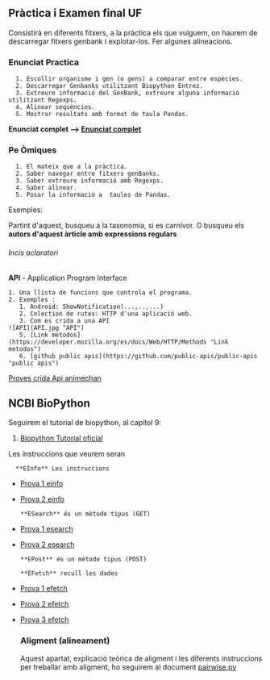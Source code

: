 ## Pràctica i Examen final UF

Consistirà en diferents fitxers, a la pràctica els que vulguem, on haurem de descarregar fitxers genbank i explotar-los. Fer algunes alineacions.


### Enunciat Practica

      1. Escollir organisme i gen (o gens) a comparar entre espècies.
      2. Descarregar Genbanks utilitzant Biopython Entrez.
      3. Extreure informació del GenBank, extreure alguna informació utilitzant Regexps.
      4. Alinear sequències.
      5. Mostrar resultats amb format de taula Pandas.
   
**Enunciat complet --> [Enunciat complet](./omics-pt "Enunciat complet")**

### Pe Òmiques

      1. El mateix que a la pràctica.
      2. Saber navegar entre fitxers genBanks.
      3. Saber extreure informació amb Regexps.
      4. Saber alinear.
      5. Posar la informació a  taules de Pandas.


Exemples:

Partint d'aquest, busqueu a la taxonomia, si es carnívor.
O busqueu els **autors d'aquest àrticle amb expressions regulars**


###### Incís aclaratori

**API** - Application Program Interface

    1. Una llista de funcions que controla el programa.
    2. Exemples : 
       1. Android: ShowNotification(...,..,...)
       2. Colection de rutes: HTTP d'una aplicació web.
       3. Com es crida a una API 
    ![API](API.jpg "API")
       5. [Link metodos](https://developer.mozilla.org/es/docs/Web/HTTP/Methods "Link metodos")
       6. [github public apis](https://github.com/public-apis/public-apis "public apis")
   
   [Proves crida Api animechan](./3-apis/1-requests/animechan.py "crida animechan")


   ## NCBI BioPython

   Seguirem el tutorial de biopython, al capítol 9:

   1. [Biopython Tutorial oficial](http://biopython.org/DIST/docs/tutorial/Tutorial.html#sec143 "biopython")
   
   Les instruccions que veurem seran

      **EInfo** Les instruccions 
      
   
- [Prova 1 einfo](./3-apis/2-entrez/1-einfo/einfo-e1/einfo.py "einfo-e1")

- [Prova 2 einfo](./3-apis/2-entrez/1-einfo/einfo-e2/einfo.py "einfo-e1")
    
      **ESearch** és un mètode tipus (GET)
   
- [Prova 1 esearch](./3-apis/2-entrez/2-esearch/esearch-e1/esearch.py "esearch-e1")
   
- [Prova 2 esearch](./3-apis/2-entrez/2-esearch/esearch-e2/esearch.py "esearch-e2")
   
      **EPost** és un mètode tipus (POST)
   
      **EFetch** recull les dades

- [Prova 1 efetch](./3-apis/2-entrez/3-efetch/efetch-e1/efetch.py "efetch-e1")

- [Prova 2 efetch](./3-apis/2-entrez/3-efetch/efetch-e2/efetch.py "efetch-e2")

- [Prova 3 efetch](./3-apis/2-entrez/3-efetch/efetch-e3/efetch.py "efetch-e3")

   ### Aligment (alineament)

    Aquest apartat, explicació teòrica de aligment i les diferents instruccions per treballar amb aligment, ho seguirem al document [pairwise.py](./4-alignments/pairwise.py "pairwise")